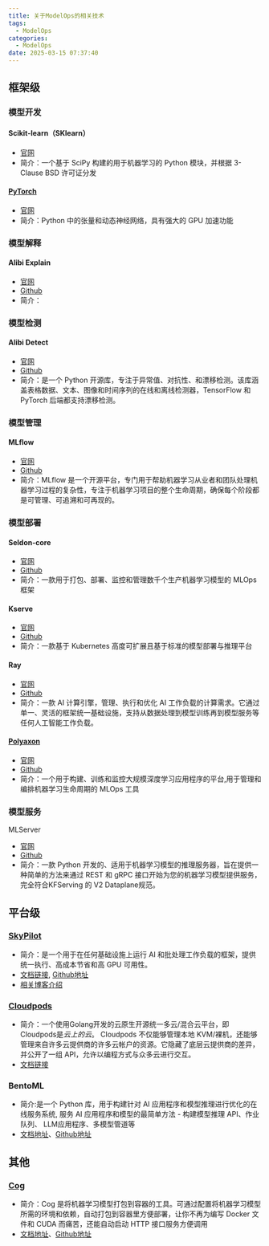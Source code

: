 ```yaml
---
title: 关于ModelOps的相关技术
tags: 
  - ModelOps
categories:
  - ModelOps
date: 2025-03-15 07:37:40
---
```


## 框架级

### 模型开发

#### Scikit-learn（SKlearn）

- [官网](https://scikit-learn.org/stable/)
- 简介：一个基于 SciPy 构建的用于机器学习的 Python 模块，并根据 3-Clause BSD 许可证分发


#### [PyTorch](https://pytorch.org/)
- [官网](https://pytorch.org/)
- 简介：Python 中的张量和动态神经网络，具有强大的 GPU 加速功能


### 模型解释
#### Alibi Explain
- [官网](https://docs.seldon.io/projects/alibi/en/stable/)
- [Github](https://github.com/SeldonIO/alibi)
- 简介：


### 模型检测
#### Alibi Detect
- [官网](https://docs.seldon.io/projects/alibi-detect/en/stable/)
- [Github](https://github.com/SeldonIO/alibi-detect) 
- 简介：是一个 Python 开源库，专注于异常值、对抗性、和漂移检测。该库涵盖表格数据、文本、图像和时间序列的在线和离线检测器，TensorFlow 和 PyTorch 后端都支持漂移检测。


### 模型管理
#### MLflow
- [官网](https://mlflow.org/)
- [Github](https://github.com/mlflow/mlflow)
- 简介：MLflow 是一个开源平台，专门用于帮助机器学习从业者和团队处理机器学习过程的复杂性，专注于机器学习项目的整个生命周期，确保每个阶段都是可管理、可追溯和可再现的。


### 模型部署
#### Seldon-core
- [官网](https://www.seldon.io/solutions/core-plus)
- [Github](https://github.com/SeldonIO/seldon-core)
- 简介：一款用于打包、部署、监控和管理数千个生产机器学习模型的 MLOps 框架


#### Kserve
- [官网](https://kserve.github.io/website/latest/)
- [Github](https://github.com/kserve/kserve)
- 简介：一款基于 Kubernetes 高度可扩展且基于标准的模型部署与推理平台

#### Ray
- [官网](https://www.ray.io/)
- [Github](https://github.com/ray-project/ray)
- 简介：一款 AI 计算引擎，管理、执行和优化 AI 工作负载的计算需求。它通过单一、灵活的框架统一基础设施，支持从数据处理到模型训练再到模型服务等任何人工智能工作负载。

#### [Polyaxon](https://github.com/polyaxon/polyaxon)

- [官网](https://polyaxon.com/)
- [Github](https://github.com/polyaxon/polyaxon)
- 简介：一个用于构建、训练和监控大规模深度学习应用程序的平台,用于管理和编排机器学习生命周期的 MLOps 工具

### 模型服务
MLServer

- [官网](https://mlserver.readthedocs.io/en/latest/getting-started/index.html)
- [Github](https://github.com/SeldonIO/MLServer/)
- 简介：一款 Python 开发的、适用于机器学习模型的推理服务器，旨在提供一种简单的方法来通过 REST 和 gRPC 接口开始为您的机器学习模型提供服务，完全符合KFServing 的 V2 Dataplane规范。

## 平台级

### [SkyPilot](https://skypilot.readthedocs.io/en/latest/docs/index.html)

- 简介：是一个用于在任何基础设施上运行 AI 和批处理工作负载的框架，提供统一执行、高成本节省和高 GPU 可用性。
- [文档链接](https://skypilot.readthedocs.io/en/latest/docs/index.html), [Github地址](https://github.com/skypilot-org/skypilot)
- [相关博客介绍](https://www.cloudpods.org/blog/introduction-to-the-skypilot-open-source-project)

### [Cloudpods](https://github.com/yunionio/cloudpods)

- 简介：一个使用Golang开发的云原生开源统一多云/混合云平台，即Cloudpods是*云上的云*。 Cloudpods 不仅能够管理本地 KVM/裸机，还能够管理来自许多云提供商的许多云帐户的资源。它隐藏了底层云提供商的差异，并公开了一组 API，允许以编程方式与众多云进行交互。
- [文档链接](https://www.cloudpods.org/)

### BentoML

- 简介:是一个 Python 库，用于构建针对 AI 应用程序和模型推理进行优化的在线服务系统, 服务 AI 应用程序和模型的最简单方法 - 构建模型推理 API、作业队列、 LLM应用程序、多模型管道等
- [文档地址](https://bentoml.com/)、[Github地址](https://github.com/bentoml/BentoML)



## 其他

### [Cog](https://github.com/replicate/cog)

- 简介：Cog 是将机器学习模型打包到容器的工具。可通过配置将机器学习模型所需的环境和依赖，自动打包到容器里方便部署，让你不再为编写 Docker 文件和 CUDA 而痛苦，还能自动启动 HTTP 接口服务方便调用
- [文档地址](https://cog.run/)、[Github地址](https://github.com/replicate/cog)

